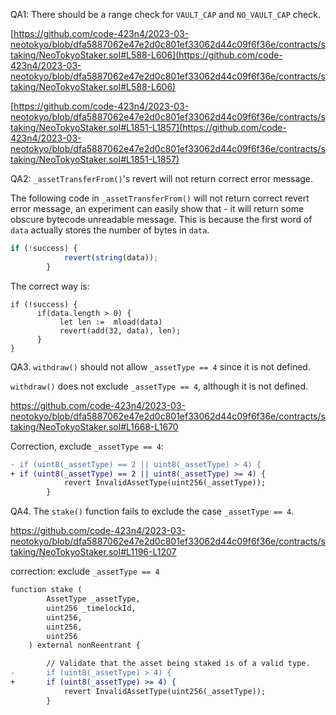 QA1: There should be a range check for ``VAULT_CAP`` and ``NO_VAULT_CAP`` check.

[https://github.com/code-423n4/2023-03-neotokyo/blob/dfa5887062e47e2d0c801ef33062d44c09f6f36e/contracts/staking/NeoTokyoStaker.sol#L588-L606](https://github.com/code-423n4/2023-03-neotokyo/blob/dfa5887062e47e2d0c801ef33062d44c09f6f36e/contracts/staking/NeoTokyoStaker.sol#L588-L606)

[https://github.com/code-423n4/2023-03-neotokyo/blob/dfa5887062e47e2d0c801ef33062d44c09f6f36e/contracts/staking/NeoTokyoStaker.sol#L1851-L1857](https://github.com/code-423n4/2023-03-neotokyo/blob/dfa5887062e47e2d0c801ef33062d44c09f6f36e/contracts/staking/NeoTokyoStaker.sol#L1851-L1857)

QA2: ``_assetTransferFrom()``'s revert will not return correct error message.

The following code in ``_assetTransferFrom()`` will not return correct revert error message, an experiment can easily show that - it will return some obscure bytecode unreadable message. This is because the first word of ``data`` actually stores the number of bytes in ``data``.

```javascript
if (!success) {
			revert(string(data));
		}
```

The correct way is: 
```
if (!success) {
      if(data.length > 0) {
           let len :=  mload(data)
           revert(add(32, data), len);
      }     
}
```

QA3. ``withdraw()`` should not allow ``_assetType == 4`` since it is not defined. 

``withdraw()`` does not exclude ``_assetType == 4``, although it is not defined. 

https://github.com/code-423n4/2023-03-neotokyo/blob/dfa5887062e47e2d0c801ef33062d44c09f6f36e/contracts/staking/NeoTokyoStaker.sol#L1668-L1670

Correction, exclude ``_assetType == 4``:

```diff
- if (uint8(_assetType) == 2 || uint8(_assetType) > 4) {
+ if (uint8(_assetType) == 2 || uint8(_assetType) >= 4) {
			revert InvalidAssetType(uint256(_assetType));
		}
```

QA4. The ``stake()`` function fails to exclude the case ``_assetType == 4``.

https://github.com/code-423n4/2023-03-neotokyo/blob/dfa5887062e47e2d0c801ef33062d44c09f6f36e/contracts/staking/NeoTokyoStaker.sol#L1196-L1207

correction: exclude ``_assetType == 4``

```diff
function stake (
		AssetType _assetType,
		uint256 _timelockId,
		uint256,
		uint256,
		uint256
	) external nonReentrant {

		// Validate that the asset being staked is of a valid type.
-		if (uint8(_assetType) > 4) {
+		if (uint8(_assetType) >= 4) {
			revert InvalidAssetType(uint256(_assetType));
		}

```

